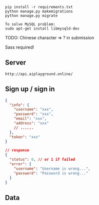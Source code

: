 ```
pip install -r requirements.txt
python manage.py makemigrations
python manage.py migrate
```
```
To solve MySQL problem:
sudo apt-get install libmysqld-dev
```
TODO: Chinese character => ? in submission

Sass required!

## Server
`http://api.aiplayground.online/`

## Sign up / sign in
```json
{
  "info": {
    "username": "xxx",
    "password": "xxx",
    "email": "xxx",
    "address": "xxx"
    // ......
  },
  "token": "xxx"
}
```
```json
// response
{
  "status": 0, // or 1 if failed
  "error": {
    "username": "Username is wrong...",
    "password": "Password is wrong..."
  }
}
```

## Data

